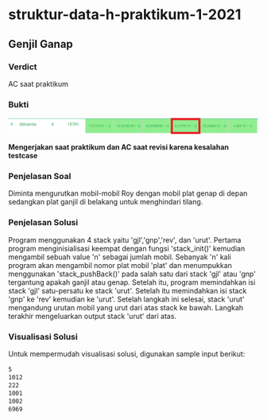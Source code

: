 
# struktur-data-h-praktikum-1-2021

## Genjil Ganap
### Verdict
AC saat praktikum

### Bukti
![acD](https://github.com/Doanda37Rahma/struktur-data-h-praktikum-1-2021/blob/main/img/gg_bukti_ax.png)

**Mengerjakan saat praktikum dan AC saat revisi karena kesalahan testcase**

### Penjelasan Soal
Diminta mengurutkan mobil-mobil Roy dengan mobil plat genap di depan sedangkan plat ganjil di belakang untuk menghindari tilang.

### Penjelasan Solusi
Program menggunakan 4 stack yaitu 'gjl','gnp','rev', dan 'urut'. Pertama program menginisialisasi keempat dengan fungsi 'stack_init()' kemudian mengambil sebuah value 'n' sebagai jumlah mobil. Sebanyak 'n' kali program akan mengambil nomor plat mobil 'plat' dan menumpukkan menggunakan 'stack_pushBack()' pada salah satu dari stack 'gjl' atau 'gnp' tergantung apakah ganjil atau genap. 
Setelah itu, program memindahkan isi stack 'gjl' satu-persatu ke stack 'urut'. Setelah itu memindahkan isi stack 'gnp' ke 'rev' kemudian ke 'urut'.
Setelah langkah ini selesai, stack 'urut' mengandung urutan mobil yang urut dari atas stack ke bawah. Langkah terakhir mengeluarkan output stack 'urut' dari atas.

### Visualisasi Solusi

Untuk mempermudah visualisasi solusi, digunakan sample input berikut:

```
5
1012
222
1001
1002
6969
```
